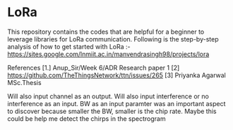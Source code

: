 # LoRa
This repository contains the codes that are helpful for a beginner to leverage libraries for LoRa communication.
Following is the step-by-step analysis of how to get started with LoRa :-
https://sites.google.com/lnmiit.ac.in/manvendrasingh98/projects/lora

References
[1.] Anup_Sir/Week 6/ADR Research paper 1
[2] https://github.com/TheThingsNetwork/ttn/issues/265
[3] Priyanka Agarwal MSc.Thesis

Will also input channel as an output.
Will also input interference or no interference as an input.
BW as an input paramter was an important aspect to discover because smaller the BW, smaller is the chip rate. Maybe this could be help me detect the chirps in the spectrogram


